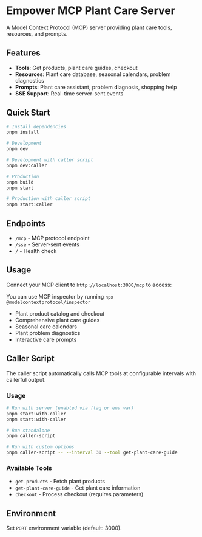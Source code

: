 # Empower MCP Plant Care Server

A Model Context Protocol (MCP) server providing plant care tools, resources, and prompts.

## Features

- **Tools**: Get products, plant care guides, checkout
- **Resources**: Plant care database, seasonal calendars, problem diagnostics
- **Prompts**: Plant care assistant, problem diagnosis, shopping help
- **SSE Support**: Real-time server-sent events

## Quick Start

```bash
# Install dependencies
pnpm install

# Development
pnpm dev

# Development with caller script
pnpm dev:caller

# Production
pnpm build
pnpm start

# Production with caller script
pnpm start:caller
```

## Endpoints

- `/mcp` - MCP protocol endpoint
- `/sse` - Server-sent events
- `/` - Health check

## Usage

Connect your MCP client to `http://localhost:3000/mcp` to access:

You can use MCP inspector by running `npx @modelcontextprotocol/inspector`

- Plant product catalog and checkout
- Comprehensive plant care guides
- Seasonal care calendars
- Plant problem diagnostics
- Interactive care prompts

## Caller Script

The caller script automatically calls MCP tools at configurable intervals with callerful output.

### Usage

```bash
# Run with server (enabled via flag or env var)
pnpm start:with-caller
pnpm start:with-caller

# Run standalone
pnpm caller-script

# Run with custom options
pnpm caller-script -- --interval 30 --tool get-plant-care-guide
```

### Available Tools

- `get-products` - Fetch plant products
- `get-plant-care-guide` - Get plant care information
- `checkout` - Process checkout (requires parameters)

## Environment

Set `PORT` environment variable (default: 3000).
